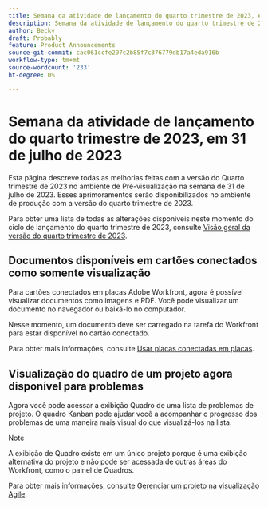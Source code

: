 ```yaml
---
title: Semana da atividade de lançamento do quarto trimestre de 2023, em 31 de julho de 2023
description: Semana da atividade de lançamento do quarto trimestre de 2023, em 31 de julho de 2023
author: Becky
draft: Probably
feature: Product Announcements
source-git-commit: cac061ccfe297c2b85f7c376779db17a4eda916b
workflow-type: tm+mt
source-wordcount: '233'
ht-degree: 0%

---
```


# Semana da atividade de lançamento do quarto trimestre de 2023, em 31 de julho de 2023

Esta página descreve todas as melhorias feitas com a versão do Quarto trimestre de 2023 no ambiente de Pré-visualização na semana de 31 de julho de 2023. Esses aprimoramentos serão disponibilizados no ambiente de produção com a versão do quarto trimestre de 2023.

Para obter uma lista de todas as alterações disponíveis neste momento do ciclo de lançamento do quarto trimestre de 2023, consulte [Visão geral da versão do quarto trimestre de 2023](/help/quicksilver/product-announcements/product-releases/23-q4-release-activity/23-q4-release-overview.md).

## Documentos disponíveis em cartões conectados como somente visualização

Para cartões conectados em placas Adobe Workfront, agora é possível visualizar documentos como imagens e PDF. Você pode visualizar um documento no navegador ou baixá-lo no computador.

Nesse momento, um documento deve ser carregado na tarefa do Workfront para estar disponível no cartão conectado.

Para obter mais informações, consulte [Usar placas conectadas em placas](/help/quicksilver/agile/get-started-with-boards/connected-cards.md).

## Visualização do quadro de um projeto agora disponível para problemas

Agora você pode acessar a exibição Quadro de uma lista de problemas de projeto. O quadro Kanban pode ajudar você a acompanhar o progresso dos problemas de uma maneira mais visual do que visualizá-los na lista.

>[!NOTE]
>
>A exibição de Quadro existe em um único projeto porque é uma exibição alternativa do projeto e não pode ser acessada de outras áreas do Workfront, como o painel de Quadros.

Para obter mais informações, consulte [Gerenciar um projeto na visualização Agile](/help/quicksilver/manage-work/projects/manage-projects/manage-projects-in-agile-view.md).
